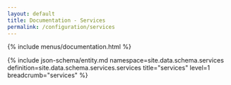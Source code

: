 ```yaml
---
layout: default
title: Documentation - Services
permalink: /configuration/services
---
```


{% include menus/documentation.html %}

{% include json-schema/entity.md namespace=site.data.schema.services definition=site.data.schema.services.services title="services" level=1 breadcrumb="services" %}
